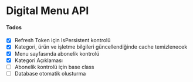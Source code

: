 # Digital Menu API

#### Todos

- [x] Refresh Token için IsPersistent kontrolü
- [x] Kategori, ürün ve işletme bilgileri güncellendiğinde cache temizlenecek
- [x] Menu sayfasında abonelik kontrolü
- [x] Kategori Açıklaması
- [ ] Abonelik kontrolü için base class
- [ ] Database otomatik olusturma